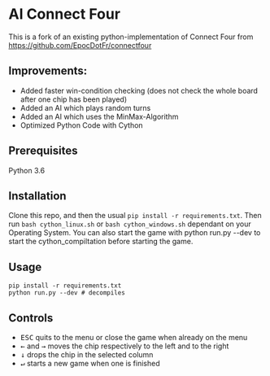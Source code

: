 ﻿# AI Connect Four

This is a fork of an existing python-implementation of Connect Four from https://github.com/EpocDotFr/connectfour

## Improvements:
- Added faster win-condition checking (does not check the whole board after one chip has been played)
- Added an AI which plays random turns
- Added an AI which uses the MinMax-Algorithm
- Optimized Python Code with Cython

## Prerequisites

Python 3.6

## Installation

Clone this repo, and then the usual `pip install -r requirements.txt`.
Then run `bash cython_linux.sh` or `bash cython_windows.sh` dependant on your Operating System.
You can also start the game with python run.py --dev to start the cython_compiltation before starting
the game.

## Usage

```
pip install -r requirements.txt
python run.py --dev # decompiles
```

## Controls

  - <kbd>ESC</kbd> quits to the menu or close the game when already on the menu
  - <kbd>←</kbd> and <kbd>→</kbd> moves the chip respectively to the left and to the right
  - <kbd>↓</kbd> drops the chip in the selected column
  - <kbd>↵</kbd> starts a new game when one is finished
